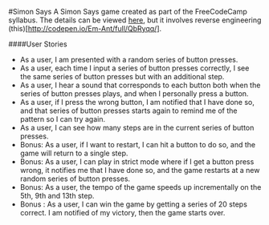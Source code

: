 #Simon Says
A Simon Says game created as part of the FreeCodeCamp syllabus. The details can be viewed [here](http://www.freecodecamp.com/challenges/zipline-build-a-simon-game), but it involves reverse engineering (this)[http://codepen.io/Em-Ant/full/QbRyqq/].

####User Stories
- As a user, I am presented with a random series of button presses.
- As a user, each time I input a series of button presses correctly, I see the same series of button presses but with an additional step.
- As a user, I hear a sound that corresponds to each button both when the series of button presses plays, and when I personally press a button.
- As a user, if I press the wrong button, I am notified that I have done so, and that series of button presses starts again to remind me of the pattern so I can try again.
- As a user, I can see how many steps are in the current series of button presses.
- Bonus: As a user, if I want to restart, I can hit a button to do so, and the game will return to a single step.
- Bonus: As a user, I can play in strict mode where if I get a button press wrong, it notifies me that I have done so, and the game restarts at a new random series of button presses.
- Bonus: As a user, the tempo of the game speeds up incrementally on the 5th, 9th and 13th step.
- Bonus : As a user, I can win the game by getting a series of 20 steps correct. I am notified of my victory, then the game starts over.
